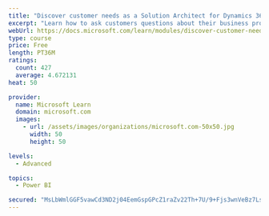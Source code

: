 ```yaml
---
title: "Discover customer needs as a Solution Architect for Dynamics 365 and Power Platform"
excerpt: "Learn how to ask customers questions about their business processes and feature requirements to create a viable solution."
webUrl: https://docs.microsoft.com/learn/modules/discover-customer-needs/
type: course
price: Free
length: PT36M
ratings:
  count: 427
  average: 4.672131
heat: 50

provider:
  name: Microsoft Learn
  domain: microsoft.com
  images:
    - url: /assets/images/organizations/microsoft.com-50x50.jpg
      width: 50
      height: 50

levels:
  - Advanced

topics:
  - Power BI

secured: "MsLbWmlGGF5vawCd3ND2j04EemGspGPcZ1raZv22Th+7U/9+Fjs3wnVeBz7LsVbi0dn+W+xq+9JnzkT/XBbTombNb13yiNvbZYT43lBdBKJ6Cg7THj3sI2bxcsYCYKUTrbXXRmf9EsixlshQy+IM+208nCv6XWgYfMXRBamCeHEd6ygCiq2apqujWJKyi0xvYjESFu1nXZ44DwZ58AT2tCuyppalojvP0bvonDhOwa1Aq8C8+M46Ge6BvCWnIgUk9unXTYubweqdh9+k18+/CBCZnWF0QNSFWrf98Rc+E/TY6EtcyVLadgyvAhlfYPNMN1fd6qDepXXYss+a93n+tx1f9dJPGqTiks5cqxPnHP/ngFFkKsLJw0CHgdii6ACNt3Fgm6iTKOG7HwDuqBZcr3c/MdpePDjIAy+wh9Wb1+w=;E2r2LF5N/ZN2r6+uQNtB7Q=="
---
```


